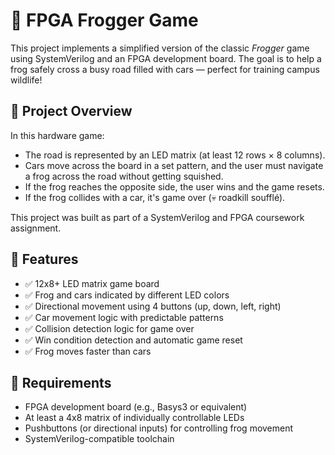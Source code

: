 # 🐸 FPGA Frogger Game

This project implements a simplified version of the classic *Frogger* game using SystemVerilog and an FPGA development board. The goal is to help a frog safely cross a busy road filled with cars — perfect for training campus wildlife!

## 🚗 Project Overview

In this hardware game:
- The road is represented by an LED matrix (at least 12 rows × 8 columns).
- Cars move across the board in a set pattern, and the user must navigate a frog across the road without getting squished.
- If the frog reaches the opposite side, the user wins and the game resets.
- If the frog collides with a car, it's game over (💀 roadkill soufflé).

This project was built as part of a SystemVerilog and FPGA coursework assignment.

## 🎯 Features

- ✅ 12x8+ LED matrix game board
- ✅ Frog and cars indicated by different LED colors
- ✅ Directional movement using 4 buttons (up, down, left, right)
- ✅ Car movement logic with predictable patterns
- ✅ Collision detection logic for game over
- ✅ Win condition detection and automatic game reset
- ✅ Frog moves faster than cars

## 🧱 Requirements

- FPGA development board (e.g., Basys3 or equivalent)
- At least a 4x8 matrix of individually controllable LEDs
- Pushbuttons (or directional inputs) for controlling frog movement
- SystemVerilog-compatible toolchain
